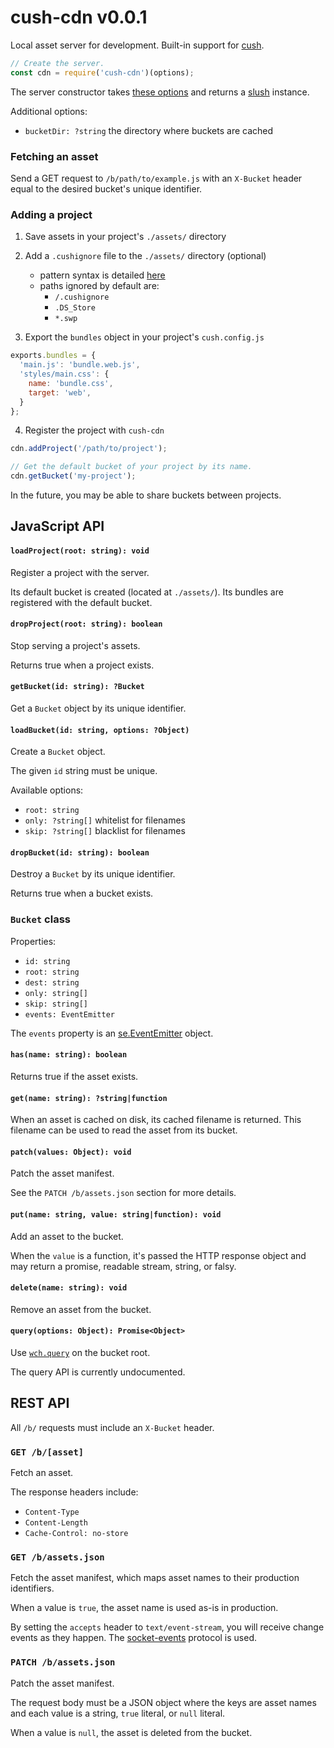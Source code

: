 # cush-cdn v0.0.1

Local asset server for development. Built-in support for [cush][1].

[1]: https://github.com/aleclarson/cush

```js
// Create the server.
const cdn = require('cush-cdn')(options);
```

The server constructor takes [these options][2] and returns a [slush][3] instance.

Additional options:
- `bucketDir: ?string` the directory where buckets are cached

[2]: https://github.com/aleclarson/slush#options
[3]: https://github.com/aleclarson/slush

### Fetching an asset

Send a GET request to `/b/path/to/example.js` with an `X-Bucket` header
equal to the desired bucket's unique identifier.

### Adding a project

1. Save assets in your project's `./assets/` directory

2. Add a `.cushignore` file to the `./assets/` directory (optional)

   - pattern syntax is detailed [here](https://github.com/aleclarson/recrawl#pattern-syntax)
   - paths ignored by default are:
     - `/.cushignore`
     - `.DS_Store`
     - `*.swp`

3. Export the `bundles` object in your project's `cush.config.js`

```js
exports.bundles = {
  'main.js': 'bundle.web.js',
  'styles/main.css': {
    name: 'bundle.css',
    target: 'web',
  }
};
```

4. Register the project with `cush-cdn`

```js
cdn.addProject('/path/to/project');

// Get the default bucket of your project by its name.
cdn.getBucket('my-project');
```

In the future, you may be able to share buckets between projects.

## JavaScript API

#### `loadProject(root: string): void`

Register a project with the server.

Its default bucket is created (located at `./assets/`).
Its bundles are registered with the default bucket.

#### `dropProject(root: string): boolean`

Stop serving a project's assets.

Returns true when a project exists.

#### `getBucket(id: string): ?Bucket`

Get a `Bucket` object by its unique identifier.

#### `loadBucket(id: string, options: ?Object)`

Create a `Bucket` object.

The given `id` string must be unique.

Available options:
- `root: string`
- `only: ?string[]` whitelist for filenames
- `skip: ?string[]` blacklist for filenames

#### `dropBucket(id: string): boolean`

Destroy a `Bucket` by its unique identifier.

Returns true when a bucket exists.

### `Bucket` class

Properties:
- `id: string`
- `root: string`
- `dest: string`
- `only: string[]`
- `skip: string[]`
- `events: EventEmitter`

The `events` property is an [se.EventEmitter](https://github.com/aleclarson/socket-events/blob/master/events.js#L3-L65) object.

#### `has(name: string): boolean`

Returns true if the asset exists.

#### `get(name: string): ?string|function`

When an asset is cached on disk, its cached filename is returned.
This filename can be used to read the asset from its bucket.

#### `patch(values: Object): void`

Patch the asset manifest.

See the `PATCH /b/assets.json` section for more details.

#### `put(name: string, value: string|function): void`

Add an asset to the bucket.

When the `value` is a function, it's passed the HTTP response object
and may return a promise, readable stream, string, or falsy.

#### `delete(name: string): void`

Remove an asset from the bucket.

#### `query(options: Object): Promise<Object>`

Use [`wch.query`](https://github.com/aleclarson/wch) on the bucket root.

The query API is currently undocumented.

## REST API

All `/b/` requests must include an `X-Bucket` header.

### `GET /b/[asset]`

Fetch an asset.

The response headers include:
- `Content-Type`
- `Content-Length`
- `Cache-Control: no-store`

### `GET /b/assets.json`

Fetch the asset manifest, which maps asset names to their production identifiers.

When a value is `true`, the asset name is used as-is in production.

By setting the `accepts` header to `text/event-stream`, you will receive
change events as they happen. The [socket-events][4] protocol is used.

[4]: https://github.com/aleclarson/socket-events#event-serialization

### `PATCH /b/assets.json`

Patch the asset manifest.

The request body must be a JSON object where the keys are asset names
and each value is a string, `true` literal, or `null` literal.

When a value is `null`, the asset is deleted from the bucket.
